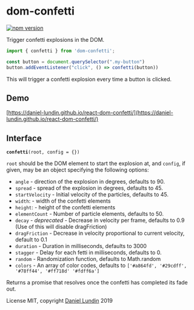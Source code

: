 # dom-confetti

[![npm version](https://badge.fury.io/js/dom-confetti.svg)](https://www.npmjs.com/package/dom-confetti)

Trigger confetti explosions in the DOM.

```js
import { confetti } from 'dom-confetti';

const button = document.querySelector(".my-button")
button.addEventListener("click", () => confetti(button))
```

This will trigger a confetti explosion every time a button is clicked.

## Demo

[https://daniel-lundin.github.io/react-dom-confetti/](https://daniel-lundin.github.io/react-dom-confetti/)

## Interface

**`confetti`**`(root, config = {})`

`root` should be the DOM element to start the explosion at, and
`config`, if given, may be an object specifying the following options:

- `angle` - direction of the explosion in degrees, defaults to 90.
- `spread` - spread of the explosion in degrees, defaults to 45.
- `startVelocity` - Initial velocity of the particles, defaults to 45.
- `width`: - width of the confetti elements
- `height`: - height of the confetti elements
- `elementCount` - Number of particle elements, defaults to 50.
- `decay` - *deprecated* - Decrease in velocity per frame, defaults to 0.9 (Use of this will disable dragFriction)
- `dragFriction` - Decrease in velocity proportional to current velocity, default to 0.1
- `duration` - Duration in milliseconds, defaults to 3000
- `stagger` - Delay for each fetti in milliseconds, defaults to 0.
- `random` - Randomization function, defaults to Math.random
- `colors` - An array of color codes, defaults to `['#a864fd', '#29cdff', '#78ff44', '#ff718d' '#fdff6a']`

Returns a promise that resolves once the confetti has completed its fade out.

License MIT, copyright [Daniel Lundin](https://twitter.com/danielundin) 2019

